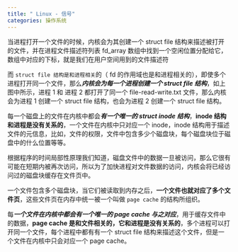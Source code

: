 ```yaml
---
title: " Linux - 信号"
categories: 操作系统
---
```

当进程打开一个文件的时候，内核会为其创建一个 struct file 结构来描述被打开的文件，并在进程文件描述符列表 fd_array 数组中找到一个空闲位置分配给它，数组中对应的下标，就是我们在用户空间用到的文件描述符

而 `struct file 结构是和进程相关`的（ fd 的作用域也是和进程相关的），即使多个进程打开同一个文件，那么***内核会为每一个进程创建一个 struct file 结构***，如上图中所示，进程 1 和 进程 2 都打开了同一个 file-read-write.txt 文件，那么内核会为进程 1 创建一个 struct file 结构，也会为进程 2 创建一个 struct file 结构。

每一个磁盘上的文件在内核中都会***有一个唯一的 struct inode 结构***，**inode 结构和进程是没有关系的**，一个文件在内核中只对应一个 inode，inode 结构用于描述文件的元信息，比如，文件的权限，文件中包含多少个磁盘块，每个磁盘块位于磁盘中的什么位置等等。

根据程序的时间局部性原理我们知道，磁盘文件中的数据一旦被访问，那么它很有可能在短期内被再次访问，所以为了加快进程对文件数据的访问，内核会将已经访问过的磁盘块缓存在文件页中。

一个文件包含多个磁盘块，当它们被读取到内存之后，**一个文件也就对应了多个文件页**，这些文件页在内存中统一被一个叫做 `page cache` 的结构所组织。

每***一个文件在内核中都会有一个唯一的 page cache 与之对应***，用于缓存文件中的数据，**page cache 是和文件相关的，它和进程是没有关系的**，多个进程可以打开同一个文件，每个进程中都有有一个 struct file 结构来描述这个文件，但是一个文件在内核中只会对应一个 page cache。